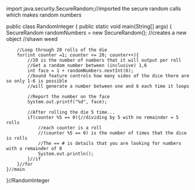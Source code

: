 import java.security.SecureRandom;//imported the secure random calls which makes random numbers

public class RandomInteger {
    public static void main(String[] args) {
        SecureRandom randomNumbers = new SecureRandom();
        //creates a new object
        //shawn weed

        //Loop through 20 rolls of the die
        for(int counter =1; counter <= 20; counter++){
            //20 is the number of numbers that it will output per roll
            //Get a random number between (inclusive) 1,6
            int face = 1 + randomNumbers.nextInt(6);
            //bound feature controls how many sides of the dice there are so only 1-6 is possible
            //will generate a number between one and 6 each time it loops

            //Report the number on the face
            System.out.printf("%d", face);

            //After rolling the die 5 time...
            if(counter %5 == 0){//dividing by 5 with no remainder = 5 rolls
                //each counter is a roll
                //(counter %5 == 0) is the number of times that the dice is rolls
                //The == # is details that you are looking for numbers with a remainder of 0
                System.out.println();
            }//if
        }//for
    }//main
}//RandomInteger
